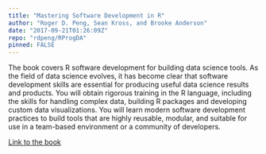 ```yaml
---
title: "Mastering Software Development in R"
author: "Roger D. Peng, Sean Kross, and Brooke Anderson"
date: "2017-09-21T01:26:09Z"
repo: "rdpeng/RProgDA"
pinned: FALSE
---
```


The book covers R software development for building data science tools. As the field of data science evolves, it has become clear that software development skills are essential for producing useful data science results and products. You will obtain rigorous training in the R language, including the skills for handling complex data, building R packages and developing custom data visualizations. You will learn modern software development practices to build tools that are highly reusable, modular, and suitable for use in a team-based environment or a community of developers.

[Link to the book](https://bookdown.org/rdpeng/RProgDA/)
